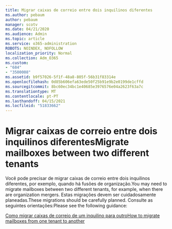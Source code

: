 ```yaml
---
title: Migrar caixas de correio entre dois inquilinos diferentes
ms.author: pebaum
author: pebaum
manager: scotv
ms.date: 04/21/2020
ms.audience: Admin
ms.topic: article
ms.service: o365-administration
ROBOTS: NOINDEX, NOFOLLOW
localization_priority: Normal
ms.collection: Adm_O365
ms.custom:
- "684"
- "3500008"
ms.assetid: b9f57026-5f1f-48a8-805f-56b31f83314e
ms.openlocfilehash: 0d85b606efa63ede50f25b91e9b2e0199de1cffd
ms.sourcegitcommit: 8bc60ec34bc1e40685e3976576e04a2623f63a7c
ms.translationtype: MT
ms.contentlocale: pt-PT
ms.lasthandoff: 04/15/2021
ms.locfileid: "51833662"
---
```

# <a name="migrate-mailboxes-between-two-different-tenants"></a><span data-ttu-id="6173a-102">Migrar caixas de correio entre dois inquilinos diferentes</span><span class="sxs-lookup"><span data-stu-id="6173a-102">Migrate mailboxes between two different tenants</span></span>

<span data-ttu-id="6173a-103">Você pode precisar de migrar caixas de correio entre dois inquilinos diferentes, por exemplo, quando há fusões de organização.</span><span class="sxs-lookup"><span data-stu-id="6173a-103">You may need to migrate mailboxes between two different tenants, for example, when there are organization mergers.</span></span> <span data-ttu-id="6173a-104">Estas migrações devem ser cuidadosamente planeadas.</span><span class="sxs-lookup"><span data-stu-id="6173a-104">These migrations should be carefully planned.</span></span> <span data-ttu-id="6173a-105">Consulte as seguintes orientações:</span><span class="sxs-lookup"><span data-stu-id="6173a-105">Please see the following guidance:</span></span>
  
[<span data-ttu-id="6173a-106">Como migrar caixas de correio de um inquilino para outro</span><span class="sxs-lookup"><span data-stu-id="6173a-106">How to migrate mailboxes from one tenant to another</span></span>](https://docs.microsoft.com/Exchange/mailbox-migration/migrate-mailboxes-across-tenants)
  